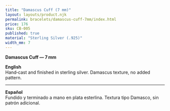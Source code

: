 ```yaml
---
title: "Damascus Cuff (7 mm)"
layout: layouts/product.njk
permalink: bracelets/damascus-cuff-7mm/index.html
price: 176
sku: CB-005
published: true
material: "Sterling Silver (.925)"
width_mm: 7
---
```


**Damascus Cuff — 7 mm**

**English**  
Hand‑cast and finished in sterling silver. Damascus texture, no added pattern.

---

**Español**  
Fundido y terminado a mano en plata esterlina. Textura tipo Damasco, sin patrón adicional.
